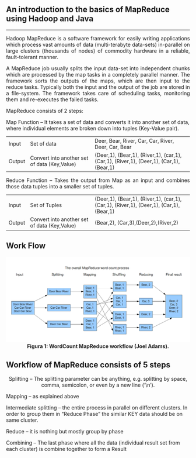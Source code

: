 
## An introduction to the basics of MapReduce using Hadoop and Java
___

<p align="justify">
Hadoop MapReduce is a software framework for easily writing applications which process vast amounts of data (multi-terabyte data-sets) in-parallel on large clusters (thousands of nodes) of commodity hardware in a reliable, fault-tolerant manner.
</p>
<p align="justify">
A MapReduce job usually splits the input data-set into independent chunks which are processed by the map tasks in a completely parallel manner. The framework sorts the outputs of the maps, which are then input to the reduce tasks. Typically both the input and the output of the job are stored in a file-system. The framework takes care of scheduling tasks, monitoring them and re-executes the failed tasks.
</p>
<p align="justify">
MapReduce consists of 2 steps:

Map Function – It takes a set of data and converts it into another set of data, where individual elements are broken down into tuples (Key-Value pair).


<table style="width:100%">
  <tr>
    <td>Input</td>
    <td>Set of data</td> 
    <td>Deer, Bear, River, Car, Car, River, Deer, Car, Bear</td>
  </tr>
  <tr>
    <td>Output</td>
    <td>Convert into another set of data
        (Key,Value)</td> 
    <td>(Deer,1), (Bear,1), (River,1), (car,1), (Car,1), (River,1), (Deer,1), (Car,1), (Bear,1)</td>
  </tr>
</table>
</p>

<p align="justify">
Reduce Function – Takes the output from Map as an input and combines those data tuples into a smaller set of tuples.
<table style="width:100%">
  <tr>
    <td>Input</td>
    <td>Set of Tuples</td> 
    <td>(Deer,1), (Bear,1), (River,1), (car,1), (Car,1), (River,1), (Deer,1), (Car,1), (Bear,1)</td>
  </tr>
  <tr>
    <td>Output</td>
    <td>Convert into another set of data
(Key,Value)</td> 
    <td>(Bear,2), (Car,3),(Deer,2),(River,2)</td>
  </tr>
</table>
</p>

## Work Flow

<p align="center">
  <img src="https://github.com/gilmararaujo/posbigdata/blob/master/MapReduce/images/MapReduceWordCount.png">
  <b>Figura 1: WordCount MapReduce workflow (Joel Adams).</b>
</p>

## Workflow of MapReduce consists of 5 steps

<p align="center">
Splitting – The splitting parameter can be anything, e.g. splitting by space, comma, semicolon, or even by a new line (‘\n’).

Mapping – as explained above

Intermediate splitting – the entire process in parallel on different clusters. In order to group them in “Reduce Phase” the similar KEY data should be on same cluster.

Reduce – it is nothing but mostly group by phase

Combining – The last phase where all the data (individual result set from each cluster) is combine together to form a Result
</p>
